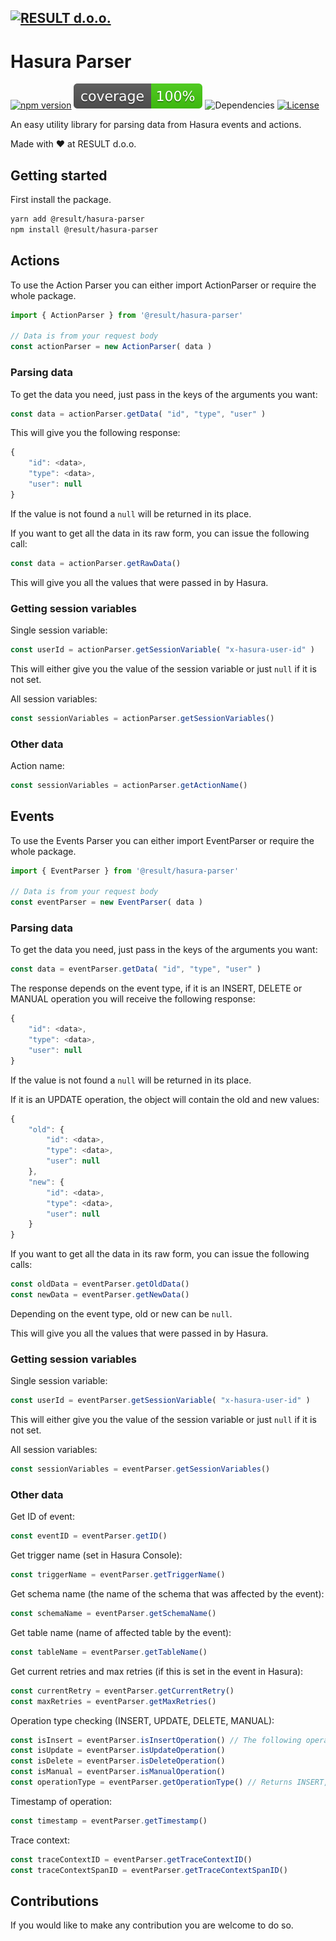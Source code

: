 [![RESULT d.o.o.](https://www.result.eu/wp-content/uploads/2020/09/Result_400.png "RESULT d.o.o.")](https://www.result.eu/graphql "RESULT d.o.o.")
------------

# Hasura Parser

[![npm version](https://badge.fury.io/js/%40result%2Fhasura-parser.svg)](https://badge.fury.io/js/%40result%2Fhasura-parser)
![Coverage](badges/coverage.svg)
![Dependencies](https://david-dm.org/resultdoo/hasura-parser.svg)
[![License](https://img.shields.io/badge/License-Apache%202.0-blue.svg)](https://opensource.org/licenses/Apache-2.0)

An easy utility library for parsing data from Hasura events and actions.

Made with :heart: at RESULT d.o.o.

## Getting started

First install the package.

```bash
yarn add @result/hasura-parser
npm install @result/hasura-parser
```

## Actions

To use the Action Parser you can either import ActionParser or require the whole package.

```javascript
import { ActionParser } from '@result/hasura-parser'

// Data is from your request body
const actionParser = new ActionParser( data )
```

### Parsing data

To get the data you need, just pass in the keys of the arguments you want:

```javascript
const data = actionParser.getData( "id", "type", "user" )
```

This will give you the following response:

```javascript
{
	"id": <data>,
	"type": <data>,
	"user": null
}
```

If the value is not found a `null` will be returned in its place.

If you want to get all the data in its raw form, you can issue the following call:

```javascript
const data = actionParser.getRawData()
```

This will give you all the values that were passed in by Hasura.

### Getting session variables

Single session variable:

```javascript
const userId = actionParser.getSessionVariable( "x-hasura-user-id" )
```

This will either give you the value of the session variable or just `null` if it is not set.

All session variables:

```javascript
const sessionVariables = actionParser.getSessionVariables()
```

### Other data

Action name:

```javascript
const sessionVariables = actionParser.getActionName()
```

## Events

To use the Events Parser you can either import EventParser or require the whole package.

```javascript
import { EventParser } from '@result/hasura-parser'

// Data is from your request body
const eventParser = new EventParser( data )
```

### Parsing data

To get the data you need, just pass in the keys of the arguments you want:

```javascript
const data = eventParser.getData( "id", "type", "user" )
```

The response depends on the event type, if it is an INSERT, DELETE or MANUAL operation you will receive the following response:

```javascript
{
	"id": <data>,
	"type": <data>,
	"user": null
}
```

If the value is not found a `null` will be returned in its place.

If it is an UPDATE operation, the object will contain the old and new values:

```javascript
{
	"old": {
		"id": <data>,
		"type": <data>,
		"user": null
	},
	"new": {
		"id": <data>,
		"type": <data>,
		"user": null	
	}
}
```

If you want to get all the data in its raw form, you can issue the following calls:

```javascript
const oldData = eventParser.getOldData()
const newData = eventParser.getNewData()
```

Depending on the event type, old or new can be `null`.

This will give you all the values that were passed in by Hasura.

### Getting session variables

Single session variable:

```javascript
const userId = eventParser.getSessionVariable( "x-hasura-user-id" )
```

This will either give you the value of the session variable or just `null` if it is not set.

All session variables:

```javascript
const sessionVariables = eventParser.getSessionVariables()
```

### Other data

Get ID of event:

```javascript
const eventID = eventParser.getID()
```

Get trigger name (set in Hasura Console):

```javascript
const triggerName = eventParser.getTriggerName()
```

Get schema name (the name of the schema that was affected by the event):

```javascript
const schemaName = eventParser.getSchemaName()
```

Get table name (name of affected table by the event):

```javascript
const tableName = eventParser.getTableName()
```

Get current retries and max retries (if this is set in the event in Hasura):

```javascript
const currentRetry = eventParser.getCurrentRetry()
const maxRetries = eventParser.getMaxRetries()
```

Operation type checking (INSERT, UPDATE, DELETE, MANUAL):

```javascript
const isInsert = eventParser.isInsertOperation() // The following operations return a boolean value
const isUpdate = eventParser.isUpdateOperation()
const isDelete = eventParser.isDeleteOperation()
const isManual = eventParser.isManualOperation()
const operationType = eventParser.getOperationType() // Returns INSERT, UPDATE, DELETE or MANUAL
```

Timestamp of operation:

```javascript
const timestamp = eventParser.getTimestamp()
```

Trace context:

```javascript
const traceContextID = eventParser.getTraceContextID()
const traceContextSpanID = eventParser.getTraceContextSpanID()
```

## Contributions

If you would like to make any contribution you are welcome to do so.
